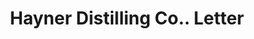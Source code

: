 ---
doi: 10.7916/D8806DTH
date_other: '1900'
date_other_textual: '1900'
form: correspondence
genre:
- Letters (correspondence)
name:
- Hayner Distilling Co.
object_in_context_url: https://biggert.cul.columbia.edu/items/view/ave_biggert_01691
subject_hierarchical_geographic:
- St. Louis, Missouri, United States
- Dayton, Ohio, United States
subject_name:
- Hayner Distilling Co.
title: Hayner Distilling Co.. Letter
sort_title: Hayner Distilling Co.. Letter
call_number: ave_biggert_01691
coordinates:
- 38.62722222222222,-90.19777777777779
- 39.75944444444445,-84.19166666666668
pid: ave_biggert_01691
identifiers: ave_biggert_01691
permalink: /biggert/ave_biggert_01691/
layout: iiif-image-page
---